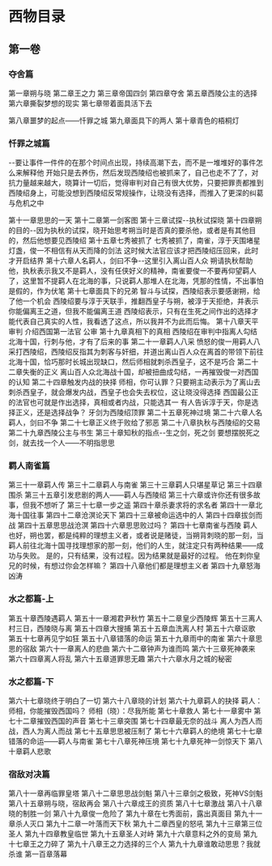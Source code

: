 #  西物目录

## 第一卷
### 夺舍篇
第一章朔与晓
第二章王之力
第三章帝国四剑
第四章夺舍
第五章西陵公主的选择
第六章撕裂梦想的现实
第七章带着面具活下去

第八章噩梦的起点——忏罪之城
第九章面具下的两人
第十章青色的梧桐灯

### 忏罪之城篇
--要让事件一件件的在那个时间点出现，持续高潮下去，而不是一堆堆好的事件怎么来解释他
开始只是去养伤，然后发现西陵绍也被抓来了，自己也走不了了，对抗力量越来越大，晓算计一切后，觉得审判对自己有很大优势，只要把罪责都推到西陵绍身上，可能没想到西陵绍反常规操作，让晓没有选择，而推入了更深的纠葛与危机之中

第十一章思思的一天
第十二章第一剑客图
第十三章试探--执秋试探晓
第十四章朔的目的--因为执秋的试探，晓开始思考朔当时是否真的要杀他，或者是有其他目的，然后他想要见西陵绍
第十五章七秀被抓了
    七秀被抓了，南雀，淳于天围堵星灯盏，俊一不相信有从天而降的剑法
    这时候大法官应该才把西陵绍压回来，此时才开启结界
第十六章人名羁人，剑曰不争--这里引入离山百人众
    朔请执秋帮助他，执秋表示我又不是羁人，没有任侠好义的精神，南雀要俊一不要再仰望羁人了，这里暂不提羁人在北海的事，只说羁人那堆人在北海，凭那的性情，不出事怕是假的，作为伏笔
第十七章面具下的兄弟
    智斗与试探，西陵绍表示要感谢朔，给了他一个机会
    西陵绍要与淳于天联手，推翻西皇子与朔，被淳于天拒绝，并表示你能偏离王之道，但我不能偏离王道
    西陵绍表示，只有在生死之间作出的选择才能代表自己真实的人性，我看透了这点，所以我并不为此而后悔。
第十八章天平审判
    介绍西国第一法官
    公审
第十九章真相下的真相
    西陵绍在审判中指离人勾结北海十国，行刺与他，才有了后来的事
第二十一章羁人八采
    愤怒的俊一用羁人八采打西陵绍，西陵绍反指其为刺客与奸细，并道出离山百人众在离首的带领下前往北海十国，恰巧那时长城出现缺口，然后师相就刺杀西皇子，这不是巧合
第二十二章失衡的正义
    离山百人众北海战十国，却被扭曲成勾结，一再摧毁俊一对西国的认知
第二十四章触发内战的抉择
    师相，你可认罪？只要朔主动表示为了离山去刺杀西皇子，就会爆发内战，西皇子也会失去权位，这让晓没得选择
    西国最公正的法官也可就是作出选择，真相或者内战，只能选其一
    有人告诉淳于天，你是选择正义，还是选择战争？
    牙剑为西陵绍顶罪
第二十五章死神过境
第二十六章人名羁人，剑曰不争
第二十七章正义终于败给了邪恶
第二十八章执秋与西陵绍的交易
第二十九章西陵公主与书生
第三十章知秋的指点--生之剑，死之剑
    要想摆脱死之剑，就去找一个人——不明指思思

### 羁人南雀篇
第三十一章羁人传
第三十二章羁人与南雀
第三十三章羁人只堪星草记
第三十四章围杀
第三十五章引发悲剧的两人——羁人与西陵绍
第三十六章或许你还有很多故事，但我不想听了
第三十七章一步之遥
第四十章杀妻求将的求名者
第四十一章北海十国往事
第四十二章沧溟论天下
第四十三章被命运选中的人
第四十四章拔剑而战
第四十五章思思战沧溟
第四十六章思思败过吗？
第四十七章南雀与西陵
    羁人也好，朔也罢，都是纯粹的理想主义者，或者说是赌徒，当朔背刺晓的那一刻，当羁人前往北海十国寻找理想家的那一刻，他们的人生，就注定只有两种结果——成功与失败。 是的，只有结果，没有过程。因为结果就是最好的过程。
    他在刺你皇兄的时候，有想过你会怎样嘛？
第四十八章他们都是理想主义者
第四十九章怒海凶涛

### 水之都篇-上
第五十章西陵遇羁人
第五十一章湘君尹秋竹
第五十二章皇少西陵辉
第五十三离人村三日，西陵晓与离
第五十四章大搜捕
第五十五章血洗离人村
第五十六章讴歌
第五十七章再见宁如狂
第五十八章错落的命运
第五十九章雨中的南雀
第六十章思思的宿敌
第六十一章离人的悲曲
第六十二章钟声为谁而鸣
第六十三章死神袭来
第六十四章离人将乱
第六十五章道罪思无趣
第六十六章水月之城的秘密

### 水之都篇-下
第六十七章晓终于明白了一切
第六十八章晓的计划
第六十九章羁人的抉择
羁人：师相，你能摧毁西国吗？
师相（晓）：尽我所能
第七十章救人
第七十一章雾中
第七十二章摧毁西国的声音
第七十三章突围
第七十四章最无奈的战斗
    离人为西人而战，西人为离人而战
第七十五章思思被压制了
第七十六章羁人的绝境
第七十七章错落的命运——羁人与南雀
第七十八章死神压境
第七十九章死神一剑惊天下
第八十章羁人悲歌

### 宿敌对决篇
第八十一章再临罪皇塔
第八十二章思思战剑魁
第八十三章剑之极致，死神VS剑魁
第八十五章朔与晓，宿敌再会
第八十六章成王的资质
第八十七章激战
第八十八章晓的制胜一剑
第八十九章俊一危险了
第九十章在七秀面前，露出真面目
第九十一章杀人灭口
第九十二章一叶落而天下秋
第九十二章西皇的怒吼
第九十三章第三位圣人
第九十四章教皇临世
第九十五章圣人对峙
第九十六章意料之外的变局
第九十七章王之力碎了
第九十八章王之力选择的三个人
第九十九章谁敢动思思？我就杀谁
第一百章落幕























